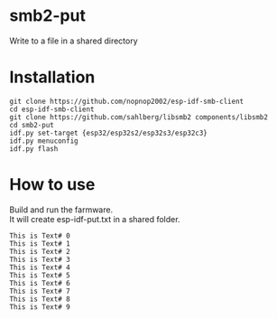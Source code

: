 # smb2-put   
Write to a file in a shared directory

# Installation

```
git clone https://github.com/nopnop2002/esp-idf-smb-client
cd esp-idf-smb-client
git clone https://github.com/sahlberg/libsmb2 components/libsmb2
cd smb2-put
idf.py set-target {esp32/esp32s2/esp32s3/esp32c3}
idf.py menuconfig
idf.py flash
```


# How to use
Build and run the farmware.   
It will create esp-idf-put.txt in a shared folder.   
```
This is Text# 0
This is Text# 1
This is Text# 2
This is Text# 3
This is Text# 4
This is Text# 5
This is Text# 6
This is Text# 7
This is Text# 8
This is Text# 9
```

